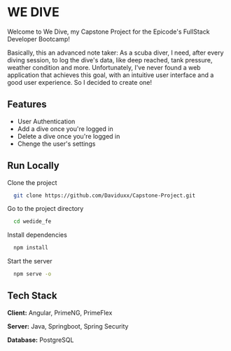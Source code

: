 
# WE DIVE

Welcome to We Dive, my Capstone Project for the Epicode's FullStack Developer Bootcamp!

Basically, this an advanced note taker: As a scuba diver, I need, after every diving session, to log the dive's data, like deep reached, tank pressure, weather condition and more. Unfortunately, I've never found a web application that achieves this goal, with an intuitive user interface and a good user experience. So I decided to create one!


## Features


- User Authentication
- Add a dive once you're logged in
- Delete a dive once you're logged in
- Chenge the user's settings

## Run Locally

Clone the project

```bash
  git clone https://github.com/Daviduxx/Capstone-Project.git
```

Go to the project directory

```bash
  cd wedide_fe
```

Install dependencies

```bash
  npm install
```

Start the server

```bash
  npm serve -o
```


## Tech Stack

**Client:** Angular, PrimeNG, PrimeFlex

**Server:** Java, Springboot, Spring Security

**Database:** PostgreSQL 

